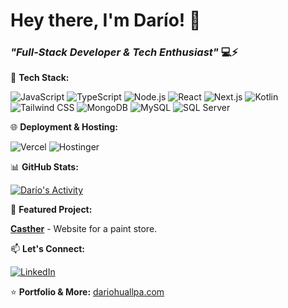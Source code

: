 # Hey there, I'm Darío! 👋  
### *"Full-Stack Developer & Tech Enthusiast"* 💻⚡  

🚀 **Tech Stack:**  

![JavaScript](https://img.shields.io/badge/-JavaScript-F7DF1E?style=flat-square&logo=javascript&logoColor=black)
![TypeScript](https://img.shields.io/badge/-TypeScript-3178C6?style=flat-square&logo=typescript&logoColor=white)
![Node.js](https://img.shields.io/badge/-Node.js-339933?style=flat-square&logo=node.js&logoColor=white)
![React](https://img.shields.io/badge/-React-61DAFB?style=flat-square&logo=react&logoColor=black)
![Next.js](https://img.shields.io/badge/-Next.js-000000?style=flat-square&logo=next.js&logoColor=white)
![Kotlin](https://img.shields.io/badge/-Kotlin-7F52FF?style=flat-square&logo=kotlin&logoColor=white)
![Tailwind CSS](https://img.shields.io/badge/-Tailwind_CSS-38B2AC?style=flat-square&logo=tailwind-css&logoColor=white)
![MongoDB](https://img.shields.io/badge/-MongoDB-47A248?style=flat-square&logo=mongodb&logoColor=white)
![MySQL](https://img.shields.io/badge/-MySQL-4479A1?style=flat-square&logo=mysql&logoColor=white)
![SQL Server](https://img.shields.io/badge/-SQL%20Server-CC2927?style=flat-square&logo=microsoft-sql-server&logoColor=white)

🌐 **Deployment & Hosting:**  

![Vercel](https://img.shields.io/badge/-Vercel-000000?style=flat-square&logo=vercel&logoColor=white)
![Hostinger](https://img.shields.io/badge/-Hostinger-2F3061?style=flat-square&logoColor=white)

📊 **GitHub Stats:**  

[![Darío's Activity](https://github-readme-stats-jade-chi-21.vercel.app/api?username=dari22hs&show_icons=true&theme=radical&count_private=true&hide=stars,prs,issues)](https://github.com/dari22hs)

💼 **Featured Project:**  

[**Casther**](https://casthercaminoreal.com) - Website for a paint store.

📫 **Let's Connect:**  

[![LinkedIn](https://img.shields.io/badge/-LinkedIn-0A66C2?style=flat-square&logo=linkedin&logoColor=white)](https://linkedin.com/in/dariohuallpa)

⭐ **Portfolio & More:** [dariohuallpa.com](https://dariohuallpa.com)
